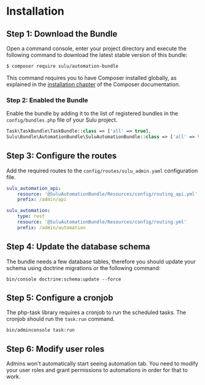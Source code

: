# Installation

## Step 1: Download the Bundle

Open a command console, enter your project directory and execute the following
command to download the latest stable version of this bundle:

```bash
$ composer require sulu/automation-bundle
```

This command requires you to have Composer installed globally, as explained in
the [installation chapter](https://getcomposer.org/doc/00-intro.md) of the
Composer documentation.

### Step 2: Enabled the Bundle

Enable the bundle by adding it to the list of registered bundles in the
`config/bundles.php` file of your Sulu project.

```php
Task\TaskBundle\TaskBundle::class => ['all' => true],
Sulu\Bundle\AutomationBundle\SuluAutomationBundle::class => ['all' => true],
```

## Step 3: Configure the routes

Add the required routes to the `config/routes/sulu_admin.yaml` configuration file.

```yaml
sulu_automation_api:
    resource: '@SuluAutomationBundle/Resources/config/routing_api.yml'
    prefix: /admin/api

sulu_automation:
    type: rest
    resource: '@SuluAutomationBundle/Resources/config/routing.yml'
    prefix: /admin/automation
```

## Step 4: Update the database schema

The bundle needs a few database tables, therefore you should update your schema
using doctrine migrations or the following command:

```console
bin/console doctrine:schema:update --force
```

## Step 5: Configure a cronjob

The php-task library requires a cronjob to run the scheduled tasks. The cronjob
should run the `task:run` command.

```console
bin/adminconsole task:run
```

## Step 6: Modify user roles

Admins won't automatically start seeing automation tab. You need to modify your user roles and grant permissions to automations in order for that to work.
